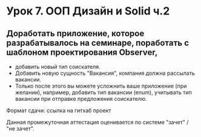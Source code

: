 # Урок 7. ООП Дизайн и Solid ч.2
## Доработать приложение, которое разрабатывалось на семинаре, поработать с шаблоном проектирования Observer,
* добавить новый тип соискателя.
* Добавить новую сущность "Вакансия", компания должна рассылать вакансии.
* Только после этого вы можете усложнить ваше приложение (при желании), например, добавить тип вакансии (enum), учитывать тип вакансии при отправке предложения соискателю.

Формат сдачи: ссылка на гитхаб проект

Данная промежуточная аттестация оценивается по системе "зачет" / "не зачет".

